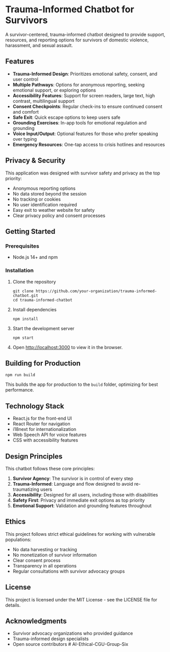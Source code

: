 # Trauma-Informed Chatbot for Survivors

A survivor-centered, trauma-informed chatbot designed to provide support, resources, and reporting options for survivors of domestic violence, harassment, and sexual assault.

## Features

- **Trauma-Informed Design**: Prioritizes emotional safety, consent, and user control
- **Multiple Pathways**: Options for anonymous reporting, seeking emotional support, or exploring options
- **Accessibility Features**: Support for screen readers, large text, high contrast, multilingual support
- **Consent Checkpoints**: Regular check-ins to ensure continued consent and comfort
- **Safe Exit**: Quick escape options to keep users safe
- **Grounding Exercises**: In-app tools for emotional regulation and grounding
- **Voice Input/Output**: Optional features for those who prefer speaking over typing
- **Emergency Resources**: One-tap access to crisis hotlines and resources

## Privacy & Security

This application was designed with survivor safety and privacy as the top priority:

- Anonymous reporting options
- No data stored beyond the session
- No tracking or cookies
- No user identification required
- Easy exit to weather website for safety
- Clear privacy policy and consent processes

## Getting Started

### Prerequisites

- Node.js 14+ and npm 

### Installation

1. Clone the repository
   ```
   git clone https://github.com/your-organization/trauma-informed-chatbot.git
   cd trauma-informed-chatbot
   ```

2. Install dependencies
   ```
   npm install
   ```

3. Start the development server
   ```
   npm start
   ```

4. Open [http://localhost:3000](http://localhost:3000) to view it in the browser.

## Building for Production

```
npm run build
```

This builds the app for production to the `build` folder, optimizing for best performance.

## Technology Stack

- React.js for the front-end UI
- React Router for navigation
- i18next for internationalization
- Web Speech API for voice features
- CSS with accessibility features

## Design Principles

This chatbot follows these core principles:

1. **Survivor Agency**: The survivor is in control of every step
2. **Trauma-Informed**: Language and flow designed to avoid re-traumatizing users
3. **Accessibility**: Designed for all users, including those with disabilities
4. **Safety First**: Privacy and immediate exit options as top priority
5. **Emotional Support**: Validation and grounding features throughout

## Ethics

This project follows strict ethical guidelines for working with vulnerable populations:

- No data harvesting or tracking
- No monetization of survivor information
- Clear consent process
- Transparency in all operations
- Regular consultations with survivor advocacy groups

## License

This project is licensed under the MIT License - see the LICENSE file for details.

## Acknowledgments

- Survivor advocacy organizations who provided guidance
- Trauma-informed design specialists
- Open source contributors # AI-Ethical-CGU-Group-Six
